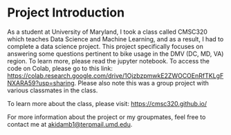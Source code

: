 # Project Introduction
As a student at University of Maryland, I took a class called CMSC320 which teaches Data Science and Machine Learning, and as a result, I had to complete a data science project. This project specifically focuses on answering some questions pertinent to bike usage in the DMV (DC, MD, VA) region. To learn more, please read the jupyter notebook. To access the code on Colab, please go to this link: https://colab.research.google.com/drive/1OjzbzpmwkE2ZWOCOEnRfTKLgFNXARA59?usp=sharing. Please also note this was a group project with various classmates in the class.

To learn more about the class, please visit: https://cmsc320.github.io/

For more information about the project or my groupmates, feel free to contact me at akidamb1@terpmail.umd.edu. 
